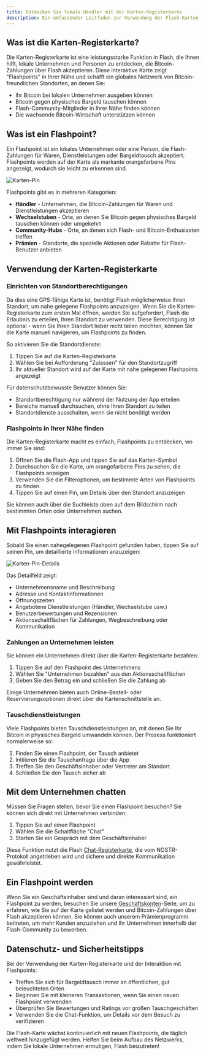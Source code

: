 ```yaml
---
title: Entdecken Sie lokale Händler mit der Karten-Registerkarte
description: Ein umfassender Leitfaden zur Verwendung der Flash-Karten-Registerkarte, um Unternehmen zu finden, die Bitcoin akzeptieren und Bargeld tauschen
---
```


## Was ist die Karten-Registerkarte?

Die Karten-Registerkarte ist eine leistungsstarke Funktion in Flash, die Ihnen hilft, lokale Unternehmen und Personen zu entdecken, die Bitcoin-Zahlungen über Flash akzeptieren. Diese interaktive Karte zeigt "Flashpoints" in Ihrer Nähe und schafft ein globales Netzwerk von Bitcoin-freundlichen Standorten, an denen Sie:

-   Ihr Bitcoin bei lokalen Unternehmen ausgeben können
-   Bitcoin gegen physisches Bargeld tauschen können
-   Flash-Community-Mitglieder in Ihrer Nähe finden können
-   Die wachsende Bitcoin-Wirtschaft unterstützen können

## Was ist ein Flashpoint?

Ein Flashpoint ist ein lokales Unternehmen oder eine Person, die Flash-Zahlungen für Waren, Dienstleistungen oder Bargeldtausch akzeptiert. Flashpoints werden auf der Karte als markante orangefarbene Pins angezeigt, wodurch sie leicht zu erkennen sind.

![Karten-Pin](/images/map-pin.webp)

Flashpoints gibt es in mehreren Kategorien:

-   **Händler** - Unternehmen, die Bitcoin-Zahlungen für Waren und Dienstleistungen akzeptieren
-   **Wechselstuben** - Orte, an denen Sie Bitcoin gegen physisches Bargeld tauschen können oder umgekehrt
-   **Community-Hubs** - Orte, an denen sich Flash- und Bitcoin-Enthusiasten treffen
-   **Prämien** - Standorte, die spezielle Aktionen oder Rabatte für Flash-Benutzer anbieten

## Verwendung der Karten-Registerkarte

### Einrichten von Standortberechtigungen

Da dies eine GPS-fähige Karte ist, benötigt Flash möglicherweise Ihren Standort, um nahe gelegene Flashpoints anzuzeigen. Wenn Sie die Karten-Registerkarte zum ersten Mal öffnen, werden Sie aufgefordert, Flash die Erlaubnis zu erteilen, Ihren Standort zu verwenden. Diese Berechtigung ist optional - wenn Sie Ihren Standort lieber nicht teilen möchten, können Sie die Karte manuell navigieren, um Flashpoints zu finden.

So aktivieren Sie die Standortdienste:

1. Tippen Sie auf die Karten-Registerkarte
2. Wählen Sie bei Aufforderung "Zulassen" für den Standortzugriff
3. Ihr aktueller Standort wird auf der Karte mit nahe gelegenen Flashpoints angezeigt

Für datenschutzbewusste Benutzer können Sie:

-   Standortberechtigung nur während der Nutzung der App erteilen
-   Bereiche manuell durchsuchen, ohne Ihren Standort zu teilen
-   Standortdienste ausschalten, wenn sie nicht benötigt werden

### Flashpoints in Ihrer Nähe finden

Die Karten-Registerkarte macht es einfach, Flashpoints zu entdecken, wo immer Sie sind:

1. Öffnen Sie die Flash-App und tippen Sie auf das Karten-Symbol
2. Durchsuchen Sie die Karte, um orangefarbene Pins zu sehen, die Flashpoints anzeigen
3. Verwenden Sie die Filteroptionen, um bestimmte Arten von Flashpoints zu finden
4. Tippen Sie auf einen Pin, um Details über den Standort anzuzeigen

Sie können auch über die Suchleiste oben auf dem Bildschirm nach bestimmten Orten oder Unternehmen suchen.

## Mit Flashpoints interagieren

Sobald Sie einen nahegelegenen Flashpoint gefunden haben, tippen Sie auf seinen Pin, um detaillierte Informationen anzuzeigen:

![Karten-Pin-Details](/images/map-pin-details.webp)

Das Detailfeld zeigt:

-   Unternehmensname und Beschreibung
-   Adresse und Kontaktinformationen
-   Öffnungszeiten
-   Angebotene Dienstleistungen (Händler, Wechselstube usw.)
-   Benutzerbewertungen und Rezensionen
-   Aktionsschaltflächen für Zahlungen, Wegbeschreibung oder Kommunikation

### Zahlungen an Unternehmen leisten

Sie können ein Unternehmen direkt über die Karten-Registerkarte bezahlen:

1. Tippen Sie auf den Flashpoint des Unternehmens
2. Wählen Sie "Unternehmen bezahlen" aus den Aktionsschaltflächen
3. Geben Sie den Betrag ein und schließen Sie die Zahlung ab

Einige Unternehmen bieten auch Online-Bestell- oder Reservierungsoptionen direkt über die Kartenschnittstelle an.

### Tauschdienstleistungen

Viele Flashpoints bieten Tauschdienstleistungen an, mit denen Sie Ihr Bitcoin in physisches Bargeld umwandeln können. Der Prozess funktioniert normalerweise so:

1. Finden Sie einen Flashpoint, der Tausch anbietet
2. Initiieren Sie die Tauschanfrage über die App
3. Treffen Sie den Geschäftsinhaber oder Vertreter am Standort
4. Schließen Sie den Tausch sicher ab

## Mit dem Unternehmen chatten

Müssen Sie Fragen stellen, bevor Sie einen Flashpoint besuchen? Sie können sich direkt mit Unternehmen verbinden:

1. Tippen Sie auf einen Flashpoint
2. Wählen Sie die Schaltfläche "Chat"
3. Starten Sie ein Gespräch mit dem Geschäftsinhaber

Diese Funktion nutzt die Flash [Chat-Registerkarte](/de/guides/chat), die vom NOSTR-Protokoll angetrieben wird und sichere und direkte Kommunikation gewährleistet.

## Ein Flashpoint werden

Wenn Sie ein Geschäftsinhaber sind und daran interessiert sind, ein Flashpoint zu werden, besuchen Sie unsere [Geschäftskonten](/de/business)-Seite, um zu erfahren, wie Sie auf der Karte gelistet werden und Bitcoin-Zahlungen über Flash akzeptieren können. Sie können auch unserem Prämienprogramm beitreten, um mehr Kunden anzuziehen und Ihr Unternehmen innerhalb der Flash-Community zu bewerben.

## Datenschutz- und Sicherheitstipps

Bei der Verwendung der Karten-Registerkarte und der Interaktion mit Flashpoints:

-   Treffen Sie sich für Bargeldtausch immer an öffentlichen, gut beleuchteten Orten
-   Beginnen Sie mit kleineren Transaktionen, wenn Sie einen neuen Flashpoint verwenden
-   Überprüfen Sie Bewertungen und Ratings vor großen Tauschgeschäften
-   Verwenden Sie die Chat-Funktion, um Details vor dem Besuch zu verifizieren

Die Flash-Karte wächst kontinuierlich mit neuen Flashpoints, die täglich weltweit hinzugefügt werden. Helfen Sie beim Aufbau des Netzwerks, indem Sie lokale Unternehmen ermutigen, Flash beizutreten!